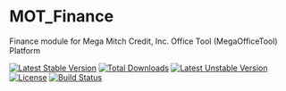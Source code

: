 MOT_Finance
===========

Finance module for Mega Mitch Credit, Inc. Office Tool (MegaOfficeTool) Platform

[![Latest Stable Version](https://poser.pugx.org/codingmatters/mot-finance/v/stable.svg)](https://packagist.org/packages/codingmatters/mot-finance) [![Total Downloads](https://poser.pugx.org/codingmatters/mot-finance/downloads.svg)](https://packagist.org/packages/codingmatters/mot-finance) [![Latest Unstable Version](https://poser.pugx.org/codingmatters/mot-finance/v/unstable.svg)](https://packagist.org/packages/codingmatters/mot-finance) [![License](https://poser.pugx.org/codingmatters/mot-finance/license.svg)](https://packagist.org/packages/codingmatters/mot-finance) [![Build Status](https://travis-ci.org/CodingMatters/MOT_Finance.svg)](https://travis-ci.org/CodingMatters/MOT_Finance)